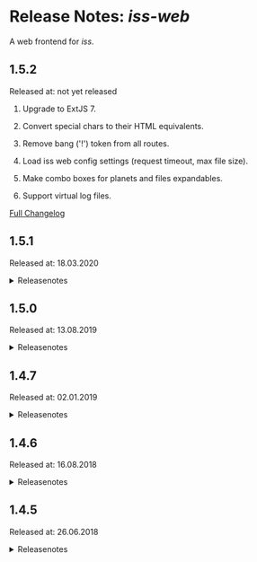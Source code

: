 # Release Notes: _iss-web_

A web frontend for _iss_.

## 1.5.2

Released at: not yet released

1. Upgrade to ExtJS 7.

2. Convert special chars to their HTML equivalents.

3. Remove bang ('!') token from all routes.

4. Load iss web config settings (request timeout, max file size).

5. Make combo boxes for planets and files expandables.

6. Support virtual log files.

[Full Changelog](https://github.com/katzer/iss-web/compare/1.5.1...HEAD)

## 1.5.1

Released at: 18.03.2020

<details><summary>Releasenotes</summary>
<p>

1. Small internal code refactorings.

</p>

[Full Changelog](https://github.com/katzer/iss-web/compare/1.5.0...1.5.1)
</details>

## 1.5.0

Released at: 13.08.2019

<details><summary>Releasenotes</summary>
<p>

1. New export function for saving the (selected) file in plain or CSV format.

2. New compact mode to shrink or show whitespaces for the log file grid.

3. New option to change font size at runtime for the log file grid.

4. New option to filter the content of a log file.

5. Disabled option to download the whole log file if the size exceeds 40 MB.

6. Only include live-search matches from the content column.

7. Display additional infos for jobs and reports.

8. Migrated from plain icons to the `font-awesome` font face.

9. Disabled any shadow effects.

</p>

[Full Changelog](https://github.com/katzer/iss-web/compare/1.4.7...1.5.0)
</details>

## 1.4.7

Released at: 02.01.2019

<details><summary>Releasenotes</summary>
<p>

Unavailable

</p>

[Full Changelog](https://github.com/katzer/iss-web/compare/1.4.6...1.4.7)
</details>

## 1.4.6

Released at: 16.08.2018

<details><summary>Releasenotes</summary>
<p>

Unavailable

</p>

[Full Changelog](https://github.com/katzer/iss-web/compare/1.4.5...1.4.6)
</details>

## 1.4.5

Released at: 26.06.2018

<details><summary>Releasenotes</summary>
<p>

1. Advanced live-search capabilities for the log file viewer  (search, highlight, navigate and count).

2. Adjustable refresh intervals and download sizes for log files.

3. Filter log file entries by date range.

4. Drop-downs display additional infos like file size, last modified timestamp and the plc identifier for tcp traces.

5. Page loads about 3 times faster.

6. Update notifier pops-up when an update has been detected.

7. The log file viewer loads 10 kB from the end of each file by default.

</p>

[Full Changelog](https://github.com/katzer/iss-web/compare/1.4.4...1.4.5)
</details>